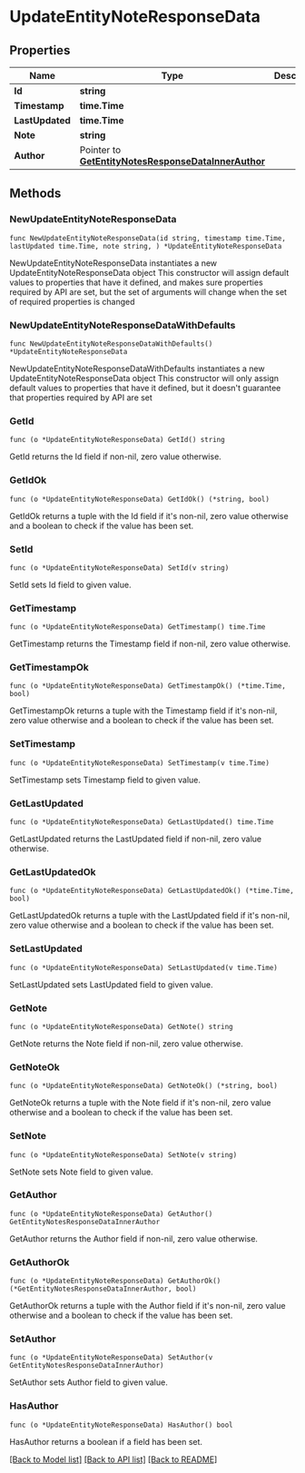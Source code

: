 # UpdateEntityNoteResponseData

## Properties

Name | Type | Description | Notes
------------ | ------------- | ------------- | -------------
**Id** | **string** |  | 
**Timestamp** | **time.Time** |  | 
**LastUpdated** | **time.Time** |  | 
**Note** | **string** |  | 
**Author** | Pointer to [**GetEntityNotesResponseDataInnerAuthor**](GetEntityNotesResponseDataInnerAuthor.md) |  | [optional] 

## Methods

### NewUpdateEntityNoteResponseData

`func NewUpdateEntityNoteResponseData(id string, timestamp time.Time, lastUpdated time.Time, note string, ) *UpdateEntityNoteResponseData`

NewUpdateEntityNoteResponseData instantiates a new UpdateEntityNoteResponseData object
This constructor will assign default values to properties that have it defined,
and makes sure properties required by API are set, but the set of arguments
will change when the set of required properties is changed

### NewUpdateEntityNoteResponseDataWithDefaults

`func NewUpdateEntityNoteResponseDataWithDefaults() *UpdateEntityNoteResponseData`

NewUpdateEntityNoteResponseDataWithDefaults instantiates a new UpdateEntityNoteResponseData object
This constructor will only assign default values to properties that have it defined,
but it doesn't guarantee that properties required by API are set

### GetId

`func (o *UpdateEntityNoteResponseData) GetId() string`

GetId returns the Id field if non-nil, zero value otherwise.

### GetIdOk

`func (o *UpdateEntityNoteResponseData) GetIdOk() (*string, bool)`

GetIdOk returns a tuple with the Id field if it's non-nil, zero value otherwise
and a boolean to check if the value has been set.

### SetId

`func (o *UpdateEntityNoteResponseData) SetId(v string)`

SetId sets Id field to given value.


### GetTimestamp

`func (o *UpdateEntityNoteResponseData) GetTimestamp() time.Time`

GetTimestamp returns the Timestamp field if non-nil, zero value otherwise.

### GetTimestampOk

`func (o *UpdateEntityNoteResponseData) GetTimestampOk() (*time.Time, bool)`

GetTimestampOk returns a tuple with the Timestamp field if it's non-nil, zero value otherwise
and a boolean to check if the value has been set.

### SetTimestamp

`func (o *UpdateEntityNoteResponseData) SetTimestamp(v time.Time)`

SetTimestamp sets Timestamp field to given value.


### GetLastUpdated

`func (o *UpdateEntityNoteResponseData) GetLastUpdated() time.Time`

GetLastUpdated returns the LastUpdated field if non-nil, zero value otherwise.

### GetLastUpdatedOk

`func (o *UpdateEntityNoteResponseData) GetLastUpdatedOk() (*time.Time, bool)`

GetLastUpdatedOk returns a tuple with the LastUpdated field if it's non-nil, zero value otherwise
and a boolean to check if the value has been set.

### SetLastUpdated

`func (o *UpdateEntityNoteResponseData) SetLastUpdated(v time.Time)`

SetLastUpdated sets LastUpdated field to given value.


### GetNote

`func (o *UpdateEntityNoteResponseData) GetNote() string`

GetNote returns the Note field if non-nil, zero value otherwise.

### GetNoteOk

`func (o *UpdateEntityNoteResponseData) GetNoteOk() (*string, bool)`

GetNoteOk returns a tuple with the Note field if it's non-nil, zero value otherwise
and a boolean to check if the value has been set.

### SetNote

`func (o *UpdateEntityNoteResponseData) SetNote(v string)`

SetNote sets Note field to given value.


### GetAuthor

`func (o *UpdateEntityNoteResponseData) GetAuthor() GetEntityNotesResponseDataInnerAuthor`

GetAuthor returns the Author field if non-nil, zero value otherwise.

### GetAuthorOk

`func (o *UpdateEntityNoteResponseData) GetAuthorOk() (*GetEntityNotesResponseDataInnerAuthor, bool)`

GetAuthorOk returns a tuple with the Author field if it's non-nil, zero value otherwise
and a boolean to check if the value has been set.

### SetAuthor

`func (o *UpdateEntityNoteResponseData) SetAuthor(v GetEntityNotesResponseDataInnerAuthor)`

SetAuthor sets Author field to given value.

### HasAuthor

`func (o *UpdateEntityNoteResponseData) HasAuthor() bool`

HasAuthor returns a boolean if a field has been set.


[[Back to Model list]](../README.md#documentation-for-models) [[Back to API list]](../README.md#documentation-for-api-endpoints) [[Back to README]](../README.md)



